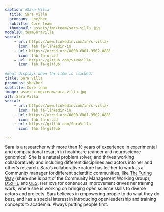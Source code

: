 ```yaml
---
caption: #Sara-Villa
  title: Sara Villa
  pronouns: she/her
  subtitle: Core team 
  thumbnail: assets/img/team/sara-villa.jpg
modalID: teamSaraVilla
social:
    - url: https://www.linkedin.com/in/s-villa/
      icon: fab fa-linkedin-in
    - url: https://orcid.org/0000-0001-9502-0888
      icon: fab fa-orcid
    - url: https://github.com/SaraVilla
      icon: fab fa-github
  
#what displays when the item is clicked:
title: Sara Villa
pronouns: she/her
subtitle: Core team
image: assets/img/team/sara-villa.jpg
alt: Sara Villa
social:
    - url: https://www.linkedin.com/in/s-villa/
      icon: fab fa-linkedin-in
    - url: https://orcid.org/0000-0001-9502-0888
      icon: fab fa-orcid
    - url: https://github.com/SaraVilla
      icon: fab fa-github

---
```

Sara is a researcher with more than 10 years of experience in experimental and computational resarch in healthcare (cancer and neuroscience genomics). She is a natural problem solver, and thrives working collaboratively and including different disciplines and actors into her and other’s research.
Sara’s collaborative nature has led her to work as a Community manager for different scientific communities, like [The Turing Way](http://book.the-turing-way.org/) (shere she is part of the Community Management Working Group), [DSxHE](https://www.datascienceforhealthequity.com) and [OLS](https://we-are-ols.org). Her love for continuous improvement drives her training work, where she is working on bringing open science skills to diverse actors and projects.
Sara believes in empowering people to do what they do best, and has a special interest in introducing open leadership and training concepts to academia. Always putting people first.
